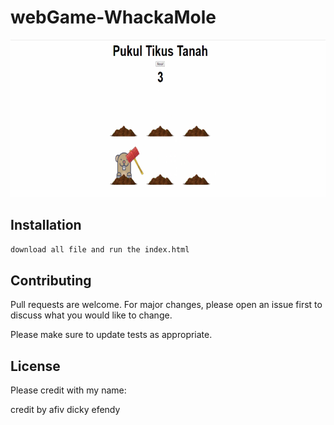 # webGame-WhackaMole
![Result image](https://github.com/adifens/webGame-WhackaMole/blob/master/game.png?raw=true)

## Installation


```bash
download all file and run the index.html
```

## Contributing
Pull requests are welcome. For major changes, please open an issue first to discuss what you would like to change.

Please make sure to update tests as appropriate.

## License
Please credit with my name:

credit by afiv dicky efendy
